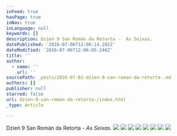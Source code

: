 ```yaml
---
inFeed: true
hasPage: true
inNav: true
inLanguage: null
keywords: []
description: Dzień 9 San Román da Retorta -  As Seixas.
datePublished: '2016-07-06T12:06:14.202Z'
dateModified: '2016-07-06T12:06:05.246Z'
title: ''
author:
  - name: ''
    url: ''
sourcePath: _posts/2016-07-02-dzien-9-san-roman-da-retorta-.md
authors: []
publisher: null
starred: false
url: dzien-9-san-roman-da-retorta-/index.html
_type: Article

---
```

Dzień 9 San Román da Retorta - _As Seixas._
![](https://the-grid-user-content.s3-us-west-2.amazonaws.com/7457bf30-73c0-40a1-a91e-94355c4f3ca2.jpg)
![](https://the-grid-user-content.s3-us-west-2.amazonaws.com/d3bc1a90-e414-4ae6-b731-87d758452fd6.jpg)
![](https://the-grid-user-content.s3-us-west-2.amazonaws.com/173e5d95-c2d6-4441-9581-079aaa213870.jpg)
![](https://the-grid-user-content.s3-us-west-2.amazonaws.com/f78cca38-51bf-4154-a834-e9e0459ccb3e.jpg)
![](https://the-grid-user-content.s3-us-west-2.amazonaws.com/7bbcb7e7-a8bb-448b-bd56-f48101a481d0.jpg)
![](https://the-grid-user-content.s3-us-west-2.amazonaws.com/9427f796-4d6f-4147-b4b6-d84d28705aaf.jpg)
![](https://the-grid-user-content.s3-us-west-2.amazonaws.com/0ef844c2-3f21-4bbb-98a2-43e501bfdf4e.jpg)
![](https://the-grid-user-content.s3-us-west-2.amazonaws.com/c443e154-2633-4c7e-91fc-d362395f24a4.jpg)